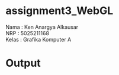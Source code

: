 # assignment3_WebGL

Nama : Ken Anargya Alkausar  
NRP  : 5025211168  
Kelas : Grafika Komputer A

# Output
